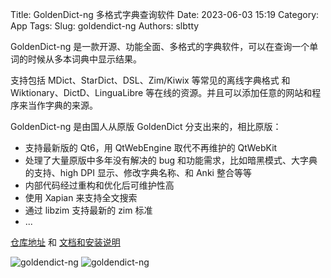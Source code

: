 Title: GoldenDict-ng 多格式字典查询软件
Date: 2023-06-03 15:19
Category: App
Tags: 
Slug: goldendict-ng
Authors: slbtty

GoldenDict-ng 是一款开源、功能全面、多格式的字典软件，可以在查询一个单词的时候从多本词典中显示结果。

支持包括 MDict、StarDict、DSL、Zim/Kiwix 等常见的离线字典格式 和 Wiktionary、DictD、LinguaLibre 等在线的资源。并且可以添加任意的网站和程序来当作字典的来源。

<!-- PELICAN_END_SUMMARY -->

GoldenDict-ng 是由国人从原版 GoldenDict 分支出来的，相比原版：

* 支持最新版的 Qt6，用 QtWebEngine 取代不再维护的 QtWebKit
* 处理了大量原版中多年没有解决的 bug 和功能需求，比如暗黑模式、大字典的支持、high DPI 显示、修改字典名称、和 Anki 整合等等
* 内部代码经过重构和优化后可维护性高
* 使用 Xapian 来支持全文搜索
* 通过 libzim 支持最新的 zim 标准
* ...

[仓库地址](https://github.com/xiaoyifang/goldendict-ng) 和 [文档和安装说明](https://xiaoyifang.github.io/goldendict-ng/)

![goldendict-ng]({filename}/images/gdimg1.png)
![goldendict-ng]({filename}/images/gdimg2.png)
